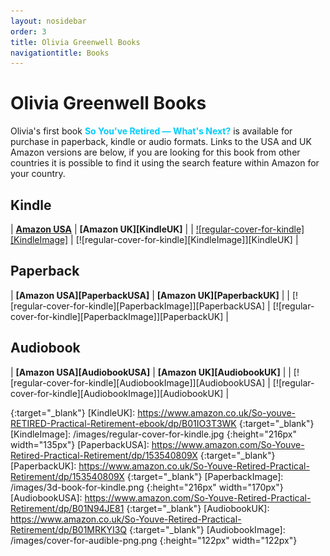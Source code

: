 ```yaml
---
layout: nosidebar
order: 3
title: Olivia Greenwell Books
navigationtitle: Books
---
```

# Olivia Greenwell Books

Olivia's first book <span style="color:#00ccff;">**So You've Retired — What's Next?**</span> is available for purchase in paperback, kindle or audio formats. Links to the USA and UK Amazon versions are below, if you are looking for this book from other countries it is possible to find it using the search feature within Amazon for your country.

## Kindle

| **[Amazon USA][KindleUSA]** | **[Amazon UK][KindleUK]** |
| [![regular-cover-for-kindle][KindleImage]][KindleUSA] | [![regular-cover-for-kindle][KindleImage]][KindleUK] |

## Paperback

| **[Amazon USA][PaperbackUSA]** | **[Amazon UK][PaperbackUK]** |
| [![regular-cover-for-kindle][PaperbackImage]][PaperbackUSA] | [![regular-cover-for-kindle][PaperbackImage]][PaperbackUK] |

## Audiobook

| **[Amazon USA][AudiobookUSA]** | **[Amazon UK][AudiobookUK]** |
| [![regular-cover-for-kindle][AudiobookImage]][AudiobookUSA] | [![regular-cover-for-kindle][AudiobookImage]][AudiobookUK] |

  [KindleUSA]: https://www.amazon.com/So-youve-RETIRED-Practical-Retirement-ebook/dp/B01IO3T3WK
  {:target="_blank"}
  [KindleUK]: https://www.amazon.co.uk/So-youve-RETIRED-Practical-Retirement-ebook/dp/B01IO3T3WK
  {:target="_blank"}
  [KindleImage]: /images/regular-cover-for-kindle.jpg
  {:height="216px" width="135px"}
  [PaperbackUSA]: https://www.amazon.com/So-Youve-Retired-Practical-Retirement/dp/153540809X
  {:target="_blank"}
  [PaperbackUK]: https://www.amazon.co.uk/So-Youve-Retired-Practical-Retirement/dp/153540809X
  {:target="_blank"}
  [PaperbackImage]: /images/3d-book-for-kindle.png
  {:height="216px" width="170px"}
  [AudiobookUSA]: https://www.amazon.com/So-Youve-Retired-Practical-Retirement/dp/B01N94JE81
  {:target="_blank"}
  [AudiobookUK]: https://www.amazon.co.uk/So-Youve-Retired-Practical-Retirement/dp/B01MRKYI3Q
  {:target="_blank"}
  [AudiobookImage]: /images/cover-for-audible-png.png
  {:height="122px" width="122px"}
